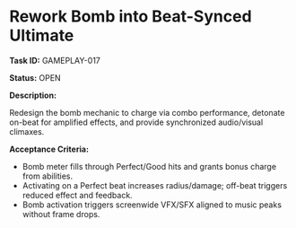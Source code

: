 # Rework Bomb into Beat-Synced Ultimate

**Task ID:** GAMEPLAY-017

**Status:** OPEN

**Description:**

Redesign the bomb mechanic to charge via combo performance, detonate on-beat for amplified effects, and provide synchronized audio/visual climaxes.

**Acceptance Criteria:**

- Bomb meter fills through Perfect/Good hits and grants bonus charge from abilities.
- Activating on a Perfect beat increases radius/damage; off-beat triggers reduced effect and feedback.
- Bomb activation triggers screenwide VFX/SFX aligned to music peaks without frame drops.

